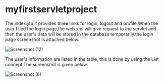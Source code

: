 # myfirstservletproject



The index.jsp it provides three links for login, logout and profile.When the user filled the login page,the web.xml will give request to the servlet and then the user's data will be stored in the database temporarily.the login page screenshot is attached below.


![Screenshot (12)](https://user-images.githubusercontent.com/116864585/204222100-17ebc125-6c0e-42fd-93a1-e05b77885512.png)



The user's information are listed in the table, this is done by using the List concept.The screenshot is given below.



![Screenshot (6)](https://user-images.githubusercontent.com/116864585/204223194-fbe1ef39-8b49-46b9-849a-2145e72d12b9.png)




